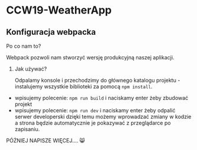 # CCW19-WeatherApp

## Konfiguracja webpacka

Po co nam to?

Webpack pozwoli nam stworzyć wersję produkcyjną naszej aplikacji.

1. Jak używać?

   Odpalamy konsole i przechodzimy do głównego katalogu projektu - instalujemy wszystkie biblioteki za pomocą `npm install`.

- wpisujemy polecenie: `npm run build`
  i naciskamy enter żeby zbudować projekt
- wpisujemy polecenie: `npm run dev` i naciskamy enter żeby odpalić serwer developerski
  dzięki temu możemy wprowadzać zmiany w kodzie a strona będzie automatycznie je pokazywać z przeglądarce po zapisaniu.

PÓŻNIEJ NAPISZE WIĘCEJ.... 😸
